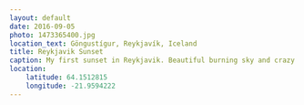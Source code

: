 ```yaml
---
layout: default
date: 2016-09-05
photo: 1473365400.jpg
location_text: Göngustígur, Reykjavík, Iceland
title: Reykjavik Sunset
caption: My first sunset in Reykjavik. Beautiful burning sky and crazy colored clouds!
location:
    latitude: 64.1512815
    longitude: -21.9594222
---
```


